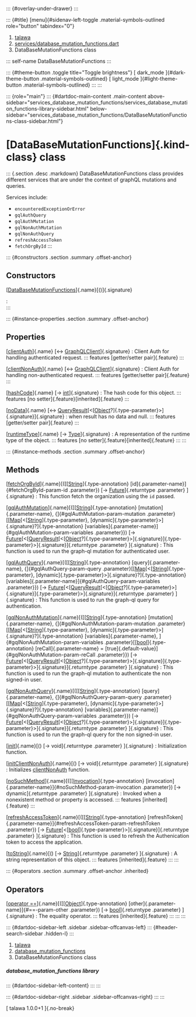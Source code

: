 ::: {#overlay-under-drawer}
:::

::: {#title}
[menu]{#sidenav-left-toggle .material-symbols-outlined role="button"
tabindex="0"}

1.  [talawa](../index.html)
2.  [services/database_mutation_functions.dart](../services_database_mutation_functions/)
3.  DataBaseMutationFunctions class

::: self-name
DataBaseMutationFunctions
:::

::: {#theme-button .toggle title="Toggle brightness"}
[ dark_mode ]{#dark-theme-button .material-symbols-outlined} [
light_mode ]{#light-theme-button .material-symbols-outlined}
:::
:::

::: {role="main"}
::: {#dartdoc-main-content .main-content above-sidebar="services_database_mutation_functions/services_database_mutation_functions-library-sidebar.html" below-sidebar="services_database_mutation_functions/DataBaseMutationFunctions-class-sidebar.html"}
<div>

# [DataBaseMutationFunctions]{.kind-class} class

</div>

::: {.section .desc .markdown}
DataBaseMutationFunctions class provides different services that are
under the context of graphQL mutations and queries.

Services include:

-   `encounteredExceptionOrError`
-   `gqlAuthQuery`
-   `gqlAuthMutation`
-   `gqlNonAuthMutation`
-   `gqlNonAuthQuery`
-   `refreshAccessToken`
-   `fetchOrgById`
:::

::: {#constructors .section .summary .offset-anchor}
## Constructors

[[DataBaseMutationFunctions](../services_database_mutation_functions/DataBaseMutationFunctions/DataBaseMutationFunctions.html)]{.name}[()]{.signature}

:   
:::

::: {#instance-properties .section .summary .offset-anchor}
## Properties

[[clientAuth](../services_database_mutation_functions/DataBaseMutationFunctions/clientAuth.html)]{.name} [↔ [GraphQLClient](https://pub.dev/documentation/graphql/5.2.0-beta.9/graphql/GraphQLClient-class.html)]{.signature}
:   Client Auth for handling authenticated request.
    ::: features
    [getter/setter pair]{.feature}
    :::

[[clientNonAuth](../services_database_mutation_functions/DataBaseMutationFunctions/clientNonAuth.html)]{.name} [↔ [GraphQLClient](https://pub.dev/documentation/graphql/5.2.0-beta.9/graphql/GraphQLClient-class.html)]{.signature}
:   Client Auth for handling non-authenticated request.
    ::: features
    [getter/setter pair]{.feature}
    :::

[[hashCode](https://api.flutter.dev/flutter/dart-core/Object/hashCode.html)]{.name} [→ [int](https://api.flutter.dev/flutter/dart-core/int-class.html)]{.signature}
:   The hash code for this object.
    ::: features
    [no setter]{.feature}[inherited]{.feature}
    :::

[[noData](../services_database_mutation_functions/DataBaseMutationFunctions/noData.html)]{.name} [↔ [QueryResult](https://pub.dev/documentation/graphql/5.2.0-beta.9/graphql/QueryResult-class.html)[\<[[Object](https://api.flutter.dev/flutter/dart-core/Object-class.html)?]{.type-parameter}\>]{.signature}]{.signature}
:   when result has no data and null.
    ::: features
    [getter/setter pair]{.feature}
    :::

[[runtimeType](https://api.flutter.dev/flutter/dart-core/Object/runtimeType.html)]{.name} [→ [Type](https://api.flutter.dev/flutter/dart-core/Type-class.html)]{.signature}
:   A representation of the runtime type of the object.
    ::: features
    [no setter]{.feature}[inherited]{.feature}
    :::
:::

::: {#instance-methods .section .summary .offset-anchor}
## Methods

[[fetchOrgById](../services_database_mutation_functions/DataBaseMutationFunctions/fetchOrgById.html)]{.name}[([[[String](https://api.flutter.dev/flutter/dart-core/String-class.html)]{.type-annotation} [id]{.parameter-name}]{#fetchOrgById-param-id .parameter}) [→ [Future](https://api.flutter.dev/flutter/dart-core/Future-class.html)]{.returntype .parameter} ]{.signature}
:   This function fetch the organization using the `id` passed.

[[gqlAuthMutation](../services_database_mutation_functions/DataBaseMutationFunctions/gqlAuthMutation.html)]{.name}[([[[String](https://api.flutter.dev/flutter/dart-core/String-class.html)]{.type-annotation} [mutation]{.parameter-name}, {]{#gqlAuthMutation-param-mutation .parameter}[[[Map](https://api.flutter.dev/flutter/dart-core/Map-class.html)[\<[[String](https://api.flutter.dev/flutter/dart-core/String-class.html)]{.type-parameter}, [dynamic]{.type-parameter}\>]{.signature}?]{.type-annotation} [variables]{.parameter-name}]{#gqlAuthMutation-param-variables .parameter}}) [→ [Future](https://api.flutter.dev/flutter/dart-core/Future-class.html)[\<[[QueryResult](https://pub.dev/documentation/graphql/5.2.0-beta.9/graphql/QueryResult-class.html)[\<[[Object](https://api.flutter.dev/flutter/dart-core/Object-class.html)?]{.type-parameter}\>]{.signature}]{.type-parameter}\>]{.signature}]{.returntype .parameter} ]{.signature}
:   This function is used to run the graph-ql mutation for authenticated
    user.

[[gqlAuthQuery](../services_database_mutation_functions/DataBaseMutationFunctions/gqlAuthQuery.html)]{.name}[([[[String](https://api.flutter.dev/flutter/dart-core/String-class.html)]{.type-annotation} [query]{.parameter-name}, {]{#gqlAuthQuery-param-query .parameter}[[[Map](https://api.flutter.dev/flutter/dart-core/Map-class.html)[\<[[String](https://api.flutter.dev/flutter/dart-core/String-class.html)]{.type-parameter}, [dynamic]{.type-parameter}\>]{.signature}?]{.type-annotation} [variables]{.parameter-name}]{#gqlAuthQuery-param-variables .parameter}}) [→ [Future](https://api.flutter.dev/flutter/dart-core/Future-class.html)[\<[[QueryResult](https://pub.dev/documentation/graphql/5.2.0-beta.9/graphql/QueryResult-class.html)[\<[[Object](https://api.flutter.dev/flutter/dart-core/Object-class.html)?]{.type-parameter}\>]{.signature}]{.type-parameter}\>]{.signature}]{.returntype .parameter} ]{.signature}
:   This function is used to run the graph-ql query for authentication.

[[gqlNonAuthMutation](../services_database_mutation_functions/DataBaseMutationFunctions/gqlNonAuthMutation.html)]{.name}[([[[String](https://api.flutter.dev/flutter/dart-core/String-class.html)]{.type-annotation} [mutation]{.parameter-name}, {]{#gqlNonAuthMutation-param-mutation .parameter}[[[Map](https://api.flutter.dev/flutter/dart-core/Map-class.html)[\<[[String](https://api.flutter.dev/flutter/dart-core/String-class.html)]{.type-parameter}, [dynamic]{.type-parameter}\>]{.signature}?]{.type-annotation} [variables]{.parameter-name}, ]{#gqlNonAuthMutation-param-variables .parameter}[[[bool](https://api.flutter.dev/flutter/dart-core/bool-class.html)]{.type-annotation} [reCall]{.parameter-name} = [true]{.default-value}]{#gqlNonAuthMutation-param-reCall .parameter}}) [→ [Future](https://api.flutter.dev/flutter/dart-core/Future-class.html)[\<[[QueryResult](https://pub.dev/documentation/graphql/5.2.0-beta.9/graphql/QueryResult-class.html)[\<[[Object](https://api.flutter.dev/flutter/dart-core/Object-class.html)?]{.type-parameter}\>]{.signature}]{.type-parameter}\>]{.signature}]{.returntype .parameter} ]{.signature}
:   This function is used to run the graph-ql mutation to authenticate
    the non signed-in user.

[[gqlNonAuthQuery](../services_database_mutation_functions/DataBaseMutationFunctions/gqlNonAuthQuery.html)]{.name}[([[[String](https://api.flutter.dev/flutter/dart-core/String-class.html)]{.type-annotation} [query]{.parameter-name}, {]{#gqlNonAuthQuery-param-query .parameter}[[[Map](https://api.flutter.dev/flutter/dart-core/Map-class.html)[\<[[String](https://api.flutter.dev/flutter/dart-core/String-class.html)]{.type-parameter}, [dynamic]{.type-parameter}\>]{.signature}?]{.type-annotation} [variables]{.parameter-name}]{#gqlNonAuthQuery-param-variables .parameter}}) [→ [Future](https://api.flutter.dev/flutter/dart-core/Future-class.html)[\<[[QueryResult](https://pub.dev/documentation/graphql/5.2.0-beta.9/graphql/QueryResult-class.html)[\<[[Object](https://api.flutter.dev/flutter/dart-core/Object-class.html)?]{.type-parameter}\>]{.signature}]{.type-parameter}\>]{.signature}]{.returntype .parameter} ]{.signature}
:   This function is used to run the graph-ql query for the non
    signed-in user.

[[init](../services_database_mutation_functions/DataBaseMutationFunctions/init.html)]{.name}[() [→ void]{.returntype .parameter} ]{.signature}
:   Initialization function.

[[initClientNonAuth](../services_database_mutation_functions/DataBaseMutationFunctions/initClientNonAuth.html)]{.name}[() [→ void]{.returntype .parameter} ]{.signature}
:   Initializes
    [clientNonAuth](../services_database_mutation_functions/DataBaseMutationFunctions/clientNonAuth.html)
    function.

[[noSuchMethod](https://api.flutter.dev/flutter/dart-core/Object/noSuchMethod.html)]{.name}[([[[Invocation](https://api.flutter.dev/flutter/dart-core/Invocation-class.html)]{.type-annotation} [invocation]{.parameter-name}]{#noSuchMethod-param-invocation .parameter}) [→ dynamic]{.returntype .parameter} ]{.signature}
:   Invoked when a nonexistent method or property is accessed.
    ::: features
    [inherited]{.feature}
    :::

[[refreshAccessToken](../services_database_mutation_functions/DataBaseMutationFunctions/refreshAccessToken.html)]{.name}[([[[String](https://api.flutter.dev/flutter/dart-core/String-class.html)]{.type-annotation} [refreshToken]{.parameter-name}]{#refreshAccessToken-param-refreshToken .parameter}) [→ [Future](https://api.flutter.dev/flutter/dart-core/Future-class.html)[\<[[bool](https://api.flutter.dev/flutter/dart-core/bool-class.html)]{.type-parameter}\>]{.signature}]{.returntype .parameter} ]{.signature}
:   This function is used to refresh the Authenication token to access
    the application.

[[toString](https://api.flutter.dev/flutter/dart-core/Object/toString.html)]{.name}[() [→ [String](https://api.flutter.dev/flutter/dart-core/String-class.html)]{.returntype .parameter} ]{.signature}
:   A string representation of this object.
    ::: features
    [inherited]{.feature}
    :::
:::

::: {#operators .section .summary .offset-anchor .inherited}
## Operators

[[operator ==](https://api.flutter.dev/flutter/dart-core/Object/operator_equals.html)]{.name}[([[[Object](https://api.flutter.dev/flutter/dart-core/Object-class.html)]{.type-annotation} [other]{.parameter-name}]{#==-param-other .parameter}) [→ [bool](https://api.flutter.dev/flutter/dart-core/bool-class.html)]{.returntype .parameter} ]{.signature}
:   The equality operator.
    ::: features
    [inherited]{.feature}
    :::
:::
:::

::: {#dartdoc-sidebar-left .sidebar .sidebar-offcanvas-left}
::: {#header-search-sidebar .hidden-l}
:::

1.  [talawa](../index.html)
2.  [database_mutation_functions](../services_database_mutation_functions/)
3.  DataBaseMutationFunctions class

##### database_mutation_functions library

::: {#dartdoc-sidebar-left-content}
:::
:::

::: {#dartdoc-sidebar-right .sidebar .sidebar-offcanvas-right}
:::
:::

[ talawa 1.0.0+1 ]{.no-break}
